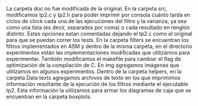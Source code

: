 La carpeta doc no fue modificada de la original.
En la carpeta src, modificamos tp2.c y tp2.h para poder imprimir por consola cuánto tarda en ciclos de clock cada una de las ejecuciones del
filtro y la varianza, ya sea como una lista (es decir, separados por coma) o cada resultado en renglón distinto. Estas opciones estan comentadas
dejando el tp2.c como el original para que se puedan correr los tests. 
En la carpeta filters se encuentran los filtros implementados en ASM y dentro de la misma carpeta, en el directorio experimentos están las implementaciones 
modificadas que utilizamos para experimentar. También modificamos el makefile para cambiar el flag de optimización de la compilación de C.
En img agregamos imágenes que utilizamos en algunos experimentos.
Dentro de la carpeta helpers, en la carpeta Data texts agregamos archivos de texto en los que imprimimos información resultante de la ejecución de los
filtros mediante el ejecutable tp2. Esta información la utilizamos para armar los diagramas de caja que se encuentran en la carpeta boxplots.